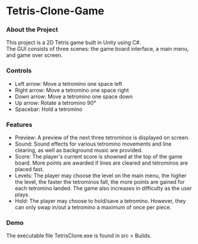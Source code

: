 # Tetris-Clone-Game

### About the Project
This project is a 2D Tetris game built in Unity using C#.  
The GUI consists of three scenes: the game board interface, a main menu, and game over screen.  

### Controls
* Left arrow: Move a tetromino one space left
* Right arrow: Move a tetromino one space right
* Down arrow: Move a tetromino one space down
* Up arrow: Rotate a tetromino 90°
* Spacebar: Hold a tetromino
  
### Features 
* Preview: A preview of the next three tetrominos is displayed on screen.
* Sound: Sound effects for various tetromino movements and line clearing, as well as background music are provided.
* Score: The player's current score is showned at the top of the game board. More points are awarded if lines are cleared and tetrominos are placed fast. 
* Levels: The player may choose the level on the main menu, the higher the level, the faster the tetrominos fall, the more points are gained for each tetromino landed. The game also increases in difficulty as the user plays.
* Hold: The player may choose to hold/save a tetromino. However, they can only swap in/out a tetromino a maximum of once per piece.

### Demo
The executable file TetrisClone.exe is found in src > Builds.

